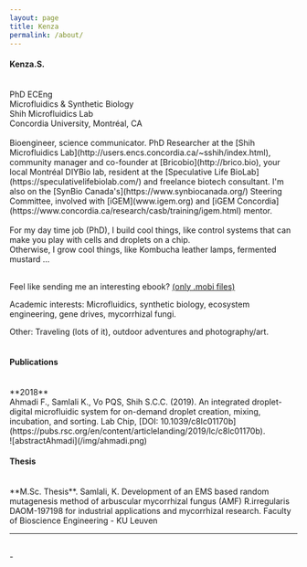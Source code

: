 ```yaml
---
layout: page
title: Kenza
permalink: /about/
---
```


<h4>Kenza.S.</h4>
<br>
PhD ECEng<br>
Microfluidics & Synthetic Biology <br>
Shih Microfluidics Lab <br>
Concordia University, Montréal, CA
<br>
<br>
Bioengineer, science communicator.
PhD Researcher at the [Shih Microfluidics Lab](http://users.encs.concordia.ca/~sshih/index.html), community manager and co-founder at [Bricobio](http://brico.bio), your local Montréal DIYBio lab, resident at the [Speculative Life BioLab](https://speculativelifebiolab.com/) and freelance biotech consultant. I'm also on the [SynBio Canada's](https://www.synbiocanada.org/) Steering Committee, involved with [iGEM](www.igem.org) and [iGEM Concordia](https://www.concordia.ca/research/casb/training/igem.html) mentor.
<br>
<br>
For my day time job (PhD), I build cool things, like control systems that can make you play with cells and droplets on a chip.
<br>
Otherwise, I grow cool things, like Kombucha leather lamps, fermented mustard ...
<br>
<br>

Feel like sending me an interesting ebook? [(only .mobi files)](mailto:kenzareads@kindle.com)
<br>

Academic interests: Microfluidics, synthetic biology, ecosystem engineering, gene drives, mycorrhizal fungi.
<br>

Other: Traveling (lots of it), outdoor adventures and photography/art.
<br>
<br>
<h4>Publications</h4>
<br>
**2018**
<br>
Ahmadi F., Samlali K., Vo PQS, Shih S.C.C. (2019). An integrated droplet-digital microfluidic system for on-demand droplet creation, mixing, incubation, and sorting. Lab Chip, [DOI: 10.1039/c8lc01170b](https://pubs.rsc.org/en/content/articlelanding/2019/lc/c8lc01170b).
<br>
![abstractAhmadi](/img/ahmadi.png)
<br>
<h4>Thesis</h4>
<br>
**M.Sc. Thesis**. Samlali, K. Development of an EMS based random mutagenesis method of arbuscular mycorrhizal fungus (AMF) R.irregularis DAOM-197198 for industrial applications and mycorrhizal research. Faculty of Bioscience Engineering - KU Leuven
<hr/>
<br/>
<span class="contacticon center">
	<a href="https://twitter.com/kenzasaml" target="blank"><i class="fa fa-twitter fa-fw"></i></a>
	<a href="mailto:kenza@brico.bio" target="blank"><i class="fa fa-envelope-o fa-fw fa--1x"></i></a>
	<a href="https://linkedin.com/in/kenzasamlali" target="blank"><i class="fa fa-linkedin-square" aria-hidden="true"></i></a>
</span>
<div class="col three caption">
	-
</div>
